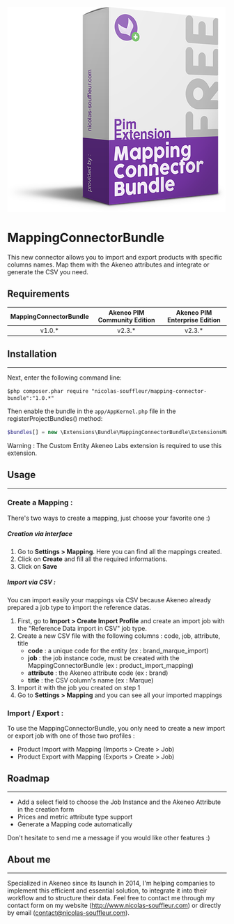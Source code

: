 ![MappingConnectorBundle](doc/MappingBundle.png)

MappingConnectorBundle
==========================

This new connector allows you to import and export products with specific columns names. Map them with the Akeneo attributes and integrate or generate the CSV you need.

## Requirements

| MappingConnectorBundle     | Akeneo PIM Community Edition | Akeneo PIM Enterprise Edition |
|:------------------------------:|:----------------------------:|:-----------------------------:|
| v1.0.*                         | v2.3.*                         | v2.3.*                              |

## Installation
------

Next, enter the following command line:
```console
$php composer.phar require "nicolas-souffleur/mapping-connector-bundle":"1.0.*"
```

Then enable the bundle in the ```app/AppKernel.php``` file in the registerProjectBundles() method:
```php
$bundles[] = new \Extensions\Bundle\MappingConnectorBundle\ExtensionsMappingConnectorBundle()
```

Warning : The Custom Entity Akeneo Labs extension is required to use this extension.

## Usage
------

### Create a Mapping :
There's two ways to create a mapping, just choose your favorite one :)

##### Creation via interface 
1. Go to **Settings > Mapping**. Here you can find all the mappings created.
2. Click on **Create** and fill all the required informations.
3. Click on **Save**

##### Import via CSV :
You can import easily your mappings via CSV because Akeneo already prepared a job type to import the reference datas.
1. First, go to **Import > Create Import Profile** and create an import job with the "Reference Data import in CSV" job type.
2. Create a new CSV file with the following columns : code, job, attribute, title 
    * **code** : a unique code for the entity (ex  : brand_marque_import)
    * **job** : the job instance code, must be created with the MappingConnectorBundle (ex : product_import_mapping)
    * **attribute** : the Akeneo attribute code (ex : brand)
    * **title** : the CSV column's name (ex : Marque)
3. Import it with the job you created on step 1
4. Go to **Settings > Mapping** and you can see all your imported mappings

### Import / Export :
To use the MappingConnectorBundle, you only need to create a new import or export job with one of those two profiles : 
- Product Import with Mapping (Imports > Create > Job)
- Product Export with Mapping (Exports > Create > Job)

## Roadmap
------
* Add a select field to choose the Job Instance and the Akeneo Attribute in the creation form
* Prices and metric attribute type support
* Generate a Mapping code automatically 

Don't hesitate to send me a message if you would like other features :)

## About me
------
Specialized in Akeneo since its launch in 2014, I'm helping companies to implement this efficient and essential solution, to integrate it into their workflow and to structure their data. Feel free to contact me through my contact form on my website (http://www.nicolas-souffleur.com) or directly by email (contact@nicolas-souffleur.com).

